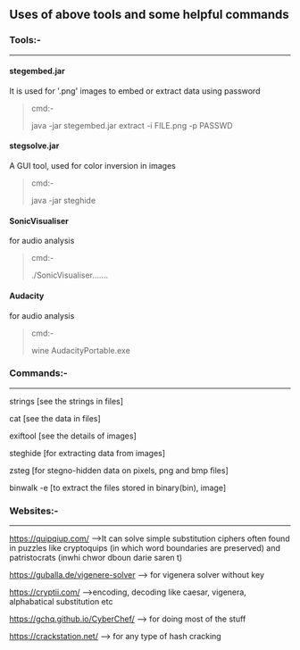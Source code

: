 <h2> Uses of above tools and some helpful commands </h2>



### Tools:-
---

#### stegembed.jar 
It is used for '.png' images to embed or extract data using password
>cmd:- <p> java -jar stegembed.jar extract -i FILE.png -p PASSWD


#### stegsolve.jar 
A GUI tool, used for color inversion in images
>cmd:- <p> java -jar steghide



#### SonicVisualiser
for audio analysis
>cmd:- <p> ./SonicVisualiser.......



#### Audacity
for audio analysis
>cmd:- <p> wine AudacityPortable.exe




### Commands:-
---
strings	        	[see the strings in files]

cat   			      [see the data in files]

exiftool        	[see the details of images]

steghide	        [for extracting data from images]

zsteg 		        [for stegno-hidden data on pixels, png and bmp files]

binwalk -e	      [to extract the files stored in binary(bin), image]



### Websites:-
---
https://quipqiup.com/			  -->It can solve simple substitution ciphers often found in puzzles like cryptoquips (in which word boundaries are preserved) and patristocrats (inwhi chwor dboun darie saren t)

https://guballa.de/vigenere-solver		--> for vigenera solver without key

https://cryptii.com/		-->encoding, decoding like caesar, vigenera, alphabatical substitution etc

https://gchq.github.io/CyberChef/		--> for doing most of the stuff

https://crackstation.net/		--> for any type of hash cracking




